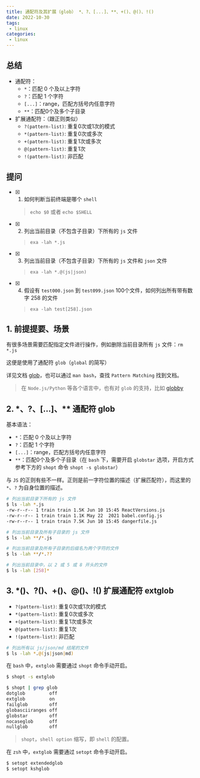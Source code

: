 ```yaml
---
title: 通配符及其扩展（glob） *、?、[...]、**、+()、@()、!()
date: 2022-10-30
tags:
 - linux
categories: 
 - linux
---
```



## 总结
- 通配符：
  - `*`：匹配 0 个及以上字符
  - `?`：匹配 1 个字符
  - `[...]`：range，匹配方括号内任意字符
  - `**`：匹配0个及多个子目录
- 扩展通配符：（跟正则类似）
  - `?(pattern-list)`: 重复0次或1次的模式
  - `*(pattern-list)`: 重复0次或多次
  - `+(pattern-list)`: 重复1次或多次
  - `@(pattern-list)`: 重复1次
  - `!(pattern-list)`: 非匹配


## 提问
- [x] 1. 如何判断当前终端是哪个 `shell` 
  > `echo $0` 或者 `echo $SHELL`
- [x] 2. 列出当前目录（不包含子目录）下所有的 `js` 文件
  > `exa -lah *.js`
- [x] 3. 列出当前目录（不包含子目录）下所有的 `js` 文件和 `json` 文件
  > `exa -lah *.@(js|json)`
- [x] 4. 假设有 `test000.json` 到 `test099.json` 100个文件，如何列出所有带有数字 258 的文件
  > `exa -lah test[258].json`



<!-- ## 疑问
- [ ] 1. -->




## 1. 前提提要、场景
有很多场景需要匹配指定文件进行操作，例如删除当前目录所有 `js` 文件：`rm *.js`         

这便是使用了通配符 `glob`（`global` 的简写）

详见文档 [glob](https://man7.org/linux/man-pages/man7/glob.7.html)，也可以通过 `man bash`，查找 `Pattern Matching` 找到文档。
> 在 `Node.js/Python` 等各个语言中，也有对 `glob` 的支持，比如 [globby](https://www.npmjs.com/package/globby)     




## 2. \*、\?、\[...\]、\*\*  通配符 glob

基本语法：
- `*`：匹配 0 个及以上字符
- `?`：匹配 1 个字符
- `[...]`：range，匹配方括号内任意字符
- `**`：匹配0个及多个子目录（在 `bash` 下，需要开启 `globstar` 选项，开启方式参考下方的 `shopt` 命令 `shopt -s globstar`）

与 `JS` 的正则有些不一样。正则是前一字符位置的描述（扩展匹配符），而这里的 `*`、`?` 为自身位置的描述。

```bash
# 列出当前目录下所有的 js 文件
$ ls -lah *.js
-rw-r--r-- 1 train train 1.5K Jun 10 15:45 ReactVersions.js
-rw-r--r-- 1 train train 1.1K May 22  2021 babel.config.js
-rw-r--r-- 1 train train 7.5K Jun 10 15:45 dangerfile.js

# 列出当前目录及所有子目录的 js 文件
$ ls -lah **/*.js

# 列出当前目录及所有子目录的后缀名为两个字符的文件
$ ls -lah **/*.??

# 列出当前目录中，以 2 或 5 或 8 开头的文件
$ ls -lah [258]*
```




## 3. \*()、\?()、+()、@()、!()  扩展通配符 extglob
- `?(pattern-list)`: 重复0次或1次的模式
- `*(pattern-list)`: 重复0次或多次
- `+(pattern-list)`: 重复1次或多次
- `@(pattern-list)`: 重复1次
- `!(pattern-list)`: 非匹配


```bash
# 列出所有以 js/json/md 结尾的文件
$ ls -lah *.@(js|json|md)
```

在 `bash` 中，`extglob` 需要通过 `shopt` 命令手动开启。
```bash
$ shopt -s extglob

$ shopt | grep glob
dotglob         off
extglob         on
failglob        off
globasciiranges off
globstar        off
nocaseglob      off
nullglob        off
```
> `shopt`，`shell option` 缩写，即 `shell` 的配置。


在 `zsh` 中，`extglob` 需要通过 `setopt` 命令手动开启。
```bash
$ setopt extendedglob
$ setopt kshglob
```